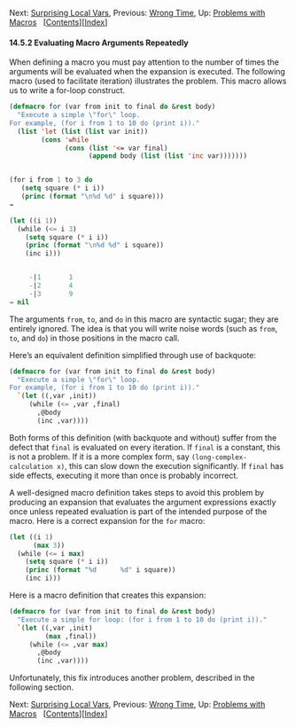 

Next: [Surprising Local Vars](Surprising-Local-Vars.html), Previous: [Wrong Time](Wrong-Time.html), Up: [Problems with Macros](Problems-with-Macros.html)   \[[Contents](index.html#SEC_Contents "Table of contents")]\[[Index](Index.html "Index")]

#### 14.5.2 Evaluating Macro Arguments Repeatedly

When defining a macro you must pay attention to the number of times the arguments will be evaluated when the expansion is executed. The following macro (used to facilitate iteration) illustrates the problem. This macro allows us to write a for-loop construct.

```lisp
(defmacro for (var from init to final do &rest body)
  "Execute a simple \"for\" loop.
For example, (for i from 1 to 10 do (print i))."
  (list 'let (list (list var init))
        (cons 'while
              (cons (list '<= var final)
                    (append body (list (list 'inc var)))))))
```

```lisp
```

```lisp
(for i from 1 to 3 do
   (setq square (* i i))
   (princ (format "\n%d %d" i square)))
→
```

```lisp
(let ((i 1))
  (while (<= i 3)
    (setq square (* i i))
    (princ (format "\n%d %d" i square))
    (inc i)))
```

```lisp

     -|1       1
     -|2       4
     -|3       9
⇒ nil
```

The arguments `from`, `to`, and `do` in this macro are syntactic sugar; they are entirely ignored. The idea is that you will write noise words (such as `from`, `to`, and `do`) in those positions in the macro call.

Here’s an equivalent definition simplified through use of backquote:

```lisp
(defmacro for (var from init to final do &rest body)
  "Execute a simple \"for\" loop.
For example, (for i from 1 to 10 do (print i))."
  `(let ((,var ,init))
     (while (<= ,var ,final)
       ,@body
       (inc ,var))))
```

Both forms of this definition (with backquote and without) suffer from the defect that `final` is evaluated on every iteration. If `final` is a constant, this is not a problem. If it is a more complex form, say `(long-complex-calculation x)`, this can slow down the execution significantly. If `final` has side effects, executing it more than once is probably incorrect.

A well-designed macro definition takes steps to avoid this problem by producing an expansion that evaluates the argument expressions exactly once unless repeated evaluation is part of the intended purpose of the macro. Here is a correct expansion for the `for` macro:

```lisp
(let ((i 1)
      (max 3))
  (while (<= i max)
    (setq square (* i i))
    (princ (format "%d      %d" i square))
    (inc i)))
```

Here is a macro definition that creates this expansion:

```lisp
(defmacro for (var from init to final do &rest body)
  "Execute a simple for loop: (for i from 1 to 10 do (print i))."
  `(let ((,var ,init)
         (max ,final))
     (while (<= ,var max)
       ,@body
       (inc ,var))))
```

Unfortunately, this fix introduces another problem, described in the following section.

Next: [Surprising Local Vars](Surprising-Local-Vars.html), Previous: [Wrong Time](Wrong-Time.html), Up: [Problems with Macros](Problems-with-Macros.html)   \[[Contents](index.html#SEC_Contents "Table of contents")]\[[Index](Index.html "Index")]
